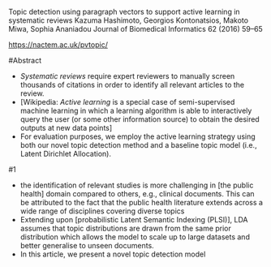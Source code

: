 Topic detection using paragraph vectors 
  to support active learning in systematic reviews
Kazuma Hashimoto, Georgios Kontonatsios, Makoto Miwa, Sophia Ananiadou
Journal of Biomedical Informatics 62 (2016) 59–65

https://nactem.ac.uk/pvtopic/

#Abstract

* _Systematic reviews_ require expert reviewers to manually screen thousands of
  citations in order to identify all relevant articles to the review.  
* [Wikipedia: _Active learning_ is a special case of semi-supervised machine
  learning in which a learning algorithm is able to interactively query the
  user (or some other information source) to obtain the desired outputs at new
  data points]
* For evaluation purposes, we employ the active learning strategy using both
  our novel topic detection method and a baseline topic model (i.e., Latent
  Dirichlet Allocation).

#1

* the identification of relevant studies is more challenging in [the public
  health] domain compared to others, e.g., clinical documents. This can be
  attributed to the fact that the public health literature extends across a
  wide range of disciplines covering diverse topics
* Extending upon [probabilistic Latent Semantic Indexing (PLSI)], LDA assumes
  that topic distributions are drawn from the same prior distribution which
  allows the model to scale up to large datasets and better generalise to
  unseen documents.
* In this article, we present a novel topic detection model
